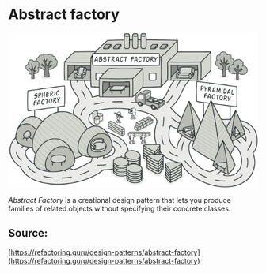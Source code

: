 # Abstract factory

![Abstract factory](/public/assets/Pattern/Creational/AbstractFactory/icon.png)

*Abstract Factory* is a creational design pattern that lets you produce families of related objects 
without specifying their concrete classes.


## Source:

[https://refactoring.guru/design-patterns/abstract-factory](https://refactoring.guru/design-patterns/abstract-factory)